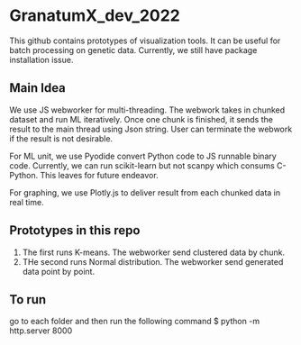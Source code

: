 # GranatumX_dev_2022

This github contains prototypes of visualization tools. It can be useful for batch processing on genetic data. Currently, we still have package installation issue.

## Main Idea
We use JS webworker for multi-threading. The webwork takes in chunked dataset and run ML iteratively. Once one chunk is finished, it sends the result to the main thread using Json string. User can terminate the webwork if the result is not desirable. 

For ML unit, we use Pyodide convert Python code to JS runnable binary code. Currently, we can run scikit-learn but not scanpy which consums C-Python. This leaves for future endeavor.

For graphing, we use Plotly.js to deliver result from each chunked data in real time.

## Prototypes in this repo
1. The first runs K-means. The webworker send clustered data by chunk.
2. THe second runs Normal distribution. The webworker send generated data point by point.

## To run
go to each folder and then run the following command
$ python -m http.server 8000

